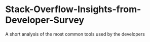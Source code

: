 # Stack-Overflow-Insights-from-Developer-Survey
A short analysis of the most common tools used by the developers
